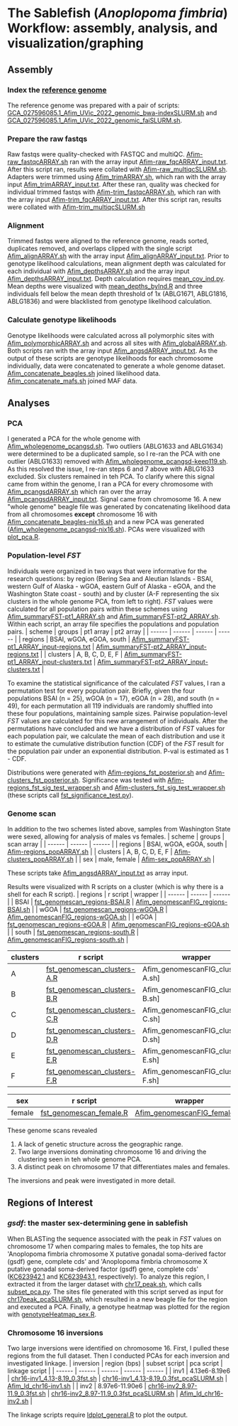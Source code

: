 # The Sablefish (_Anoplopoma fimbria_) Workflow:  assembly, analysis, and visualization/graphing

## Assembly
### Index the [reference genome](https://ftp.ncbi.nlm.nih.gov/genomes/genbank/vertebrate_other/Anoplopoma_fimbria/latest_assembly_versions/GCA_027596085.2_Afim_UVic_2022/GCA_027596085.2_Afim_UVic_2022_genomic.fna.gz)
The reference genome was prepared with a pair of scripts: [GCA_027596085.1_Afim_UVic_2022_genomic_bwa-indexSLURM.sh](https://github.com/letimm/sablefish_lcWGS/blob/main/scripts/GCA_027596085.1_Afim_UVic_2022_genomic_bwa-indexSLURM.sh) and [GCA_027596085.1_Afim_UVic_2022_genomic_faiSLURM.sh](https://github.com/letimm/sablefish_lcWGS/blob/main/scripts/GCA_027596085.1_Afim_UVic_2022_genomic_faiSLURM.sh).

### Prepare the raw fastqs
Raw fastqs were quality-checked with FASTQC and multiQC. [Afim-raw_fastqcARRAY.sh](https://github.com/letimm/sablefish_lcWGS/blob/main/scripts/Afim-raw_fastqcARRAY.sh) ran with the array input [Afim-raw_fqcARRAY_input.txt](https://github.com/letimm/sablefish_lcWGS/blob/main/scripts/Afim-raw_fqcARRAY_input.txt).
After this script ran, results were collated with [Afim-raw_multiqcSLURM.sh](https://github.com/letimm/sablefish_lcWGS/blob/main/scripts/Afim-raw_multiqcSLURM.sh).
Adapters were trimmed using [Afim_trimARRAY.sh](https://github.com/letimm/sablefish_lcWGS/blob/main/scripts/Afim_trimARRAY.sh), which ran with the array input [Afim_trimARRAY_input.txt](https://github.com/letimm/sablefish_lcWGS/blob/main/scripts/Afim_trimARRAY_input.txt).
After these ran, quality was checked for individual trimmed fastqs with [Afim-trim_fastqcARRAY.sh](https://github.com/letimm/sablefish_lcWGS/blob/main/scripts/Afim-trim_fastqcARRAY.sh), which ran with the array input [Afim-trim_fqcARRAY_input.txt](https://github.com/letimm/sablefish_lcWGS/blob/main/scripts/Afim-trim_fqcARRAY_input.txt).
After this script ran, results were collated with [Afim-trim_multiqcSLURM.sh](https://github.com/letimm/sablefish_lcWGS/blob/main/scripts/Afim-trim_multiqcSLURM.sh)

### Alignment
Trimmed fastqs were aligned to the reference genome, reads sorted, duplicates removed, and overlaps clipped with the single script [Afim_alignARRAY.sh](https://github.com/letimm/sablefish_lcWGS/blob/main/scripts/Afim_alignARRAY.sh) with the array input [Afim_alignARRAY_input.txt](https://github.com/letimm/sablefish_lcWGS/blob/main/scripts/Afim_alignARRAY_input.txt).
Prior to genotype likelihood calculations, mean alignment depth was calculated for each individual with [Afim_depthsARRAY.sh](https://github.com/letimm/sablefish_lcWGS/blob/main/scripts/Afim_depthsARRAY.sh) and the array input [Afim_depthsARRAY_input.txt](https://github.com/letimm/sablefish_lcWGS/blob/main/scripts/Afim_depthsARRAY_input.txt). Depth calculation requires [mean_cov_ind.py](https://github.com/letimm/WGSfqs-to-genolikelihoods/blob/main/mean_cov_ind.py).
Mean depths were visualized with [mean_depths_byInd.R](https://github.com/letimm/sablefish_lcWGS/blob/main/scripts/mean_depths_byInd.R) and three individuals fell below the mean depth threshold of 1x (ABLG1671, ABLG1816, ABLG1836) and were blacklisted from genotype likelihood calculation.

### Calculate genotype likelihoods
Genotype likelihoods were calculated across all polymorphic sites with [Afim_polymorphicARRAY.sh](https://github.com/letimm/sablefish_lcWGS/blob/main/scripts/Afim_polymorphicARRAY.sh) and across all sites with [Afim_globalARRAY.sh](https://github.com/letimm/sablefish_lcWGS/blob/main/scripts/Afim_globalARRAY.sh). Both scripts ran with the array input [Afim_angsdARRAY_input.txt](https://github.com/letimm/sablefish_lcWGS/blob/main/scripts/Afim_angsdARRAY_input.txt).
As the output of these scripts are genotype likelihoods for each chromosome individually, data were concatenated to generate a whole genome dataset. [Afim_concatenate_beagles.sh](https://github.com/letimm/sablefish_lcWGS/blob/main/scripts/Afim_concatenate_beagles.sh) joined likelihood data.
[Afim_concatenate_mafs.sh](https://github.com/letimm/sablefish_lcWGS/blob/main/scripts/Afim_concatenate_mafs.sh) joined MAF data.

## Analyses
### PCA
I generated a PCA for the whole genome with [Afim_wholegenome_pcangsd.sh](https://github.com/letimm/sablefish_lcWGS/blob/main/scripts/Afim_wholegenome_pcangsd.sh). Two outliers (ABLG1633 and ABLG1634) were determined to be a duplicated sample, so I re-ran the PCA with one outlier (ABLG1633) removed with [Afim_wholegenome_pcangsd-keep119.sh](https://github.com/letimm/sablefish_lcWGS/blob/main/scripts/Afim_wholegenome_pcangsd-keep119.sh). As this resolved the issue, I re-ran steps 6 and 7 above with ABLG1633 excluded.
Six clusters remained in teh PCA. To clarify where this signal came from within the genome, I ran a PCA for every chromosome with [Afim_pcangsdARRAY.sh](https://github.com/letimm/sablefish_lcWGS/blob/main/scripts/Afim_pcangsdARRAY.sh) which ran over the array [Afim_pcangsdARRAY_input.txt](https://github.com/letimm/sablefish_lcWGS/blob/main/scripts/Afim_pcangsdARRAY_input.txt).
Signal came from chromosome 16. A new "whole genome" beagle file was generated by concatenating likelihood data from all chromosomes **except** chromosome 16 with [Afim_concatenate_beagles-nix16.sh](https://github.com/letimm/sablefish_lcWGS/blob/main/scripts/Afim_concatenate_beagles-nix16.sh) and a new PCA was generated ([Afim_wholegenome_pcangsd-nix16.sh](https://github.com/letimm/sablefish_lcWGS/blob/main/scripts/Afim_wholegenome_pcangsd-nix16.sh)).
PCAs were visualized with [plot_pca.R](https://github.com/letimm/sablefish_lcWGS/blob/main/scripts/plot_pca.R).

### Population-level _FST_
Individuals were organized in two ways that were informative for the research questions: by region (Bering Sea and Aleutian Islands - BSAI, western Gulf of Alaska - wGOA, eastern Gulf of Alaska - eGOA, and the Washington State coast - south) and by cluster (A-F representing the six clusters in the whole genome PCA, from left to right).
_FST_ values were calculated for all population pairs within these schemes using [Afim_summaryFST-pt1_ARRAY.sh](https://github.com/letimm/sablefish_lcWGS/blob/main/scripts/Afim_summaryFST-pt1_ARRAY.sh) and [Afim_summaryFST-pt2_ARRAY.sh](https://github.com/letimm/sablefish_lcWGS/blob/main/scripts/Afim_summaryFST-pt2_ARRAY.sh). 
Within each script, an array file specifies the populations and population pairs.
| scheme | groups | pt1 array | pt2 array |
| ------ | ------ | ------ | ------ |
| regions | BSAI, wGOA, eGOA, south | [Afim_summaryFST-pt1_ARRAY_input-regions.txt] | [Afim_summaryFST-pt2_ARRAY_input-regions.txt] |
| clusters | A, B, C, D, E, F | [Afim_summaryFST-pt1_ARRAY_input-clusters.txt] | [Afim_summaryFST-pt2_ARRAY_input-clusters.txt] |

To examine the statistical significance of the calculated _FST_ values, I ran a permutation test for every population pair. Briefly, given the four populations BSAI (n = 25), wGOA (n = 17), eGOA (n = 28), and south (n = 49), for each permutation all 119 individuals are randomly shuffled into these four populations, maintaining sample sizes. Pairwise population-level _FST_ values are calculated for this new arrangement of individuals. After the permutations have concluded and we have a distribution of _FST_ values for each population pair, we calculate the mean of each distribution and use it to estimate the cumulative distribution function (CDF) of the _FST_ result for the population pair under an exponential distribution. P-val is estimated as 1 - CDF.

Distributions were generated with [Afim-regions_fst_posterior.sh](https://github.com/letimm/sablefish_lcWGS/blob/main/scripts/Afim-regions_fst_posterior.sh) and [Afim-clusters_fst_posterior.sh](https://github.com/letimm/sablefish_lcWGS/blob/main/scripts/Afim-clusters_fst_posterior.sh).
Significance was tested with [Afim-regions_fst_sig_test_wrapper.sh](https://github.com/letimm/sablefish_lcWGS/blob/main/scripts/Afim-regions_fst_sig_test_wrapper.sh) and [Afim-clusters_fst_sig_test_wrapper.sh](https://github.com/letimm/sablefish_lcWGS/blob/main/scripts/Afim-clusters_fst_sig_test_wrapper.sh) (these scripts call [fst_significance_test.py](https://github.com/letimm/WGSfqs-to-genolikelihoods/blob/main/fst_significance_test.py)).

### Genome scan
In addition to the two schemes listed above, samples from Washington State were sexed, allowing for analysis of males vs females.
| scheme | groups | scan array |
| ------ | ------ | ------ |
| regions | BSAI, wGOA, eGOA, south | [Afim-regions_popARRAY.sh] |
| clusters | A, B, C, D, E, F | [Afim-clusters_popARRAY.sh] |
| sex | male, female | [Afim-sex_popARRAY.sh] |

These scripts take [Afim_angsdARRAY_input.txt](https://github.com/letimm/sablefish_lcWGS/blob/main/scripts/Afim_angsdARRAY_input.txt) as array input.

Results were visualized with R scripts on a cluster (which is why there is a shell for each R script).
| regions | r script | wrapper |
| ------ | ------ | ------ |
| BSAI | [fst_genomescan_regions-BSAI.R] | [Afim_genomescanFIG_regions-BSAI.sh] |
| wGOA | [fst_genomescan_regions-wGOA.R] | [Afim_genomescanFIG_regions-wGOA.sh] |
| eGOA | [fst_genomescan_regions-eGOA.R] | [Afim_genomescanFIG_regions-eGOA.sh] |
| south | [fst_genomescan_regions-south.R] | [Afim_genomescanFIG_regions-south.sh] |

| clusters | r script | wrapper |
| ------ | ------ | ------ |
| A | [fst_genomescan_clusters-A.R] | Afim_genomescanFIG_clusters-A.sh] |
| B | [fst_genomescan_clusters-B.R] | Afim_genomescanFIG_clusters-B.sh] |
| C | [fst_genomescan_clusters-C.R] | Afim_genomescanFIG_clusters-C.sh] |
| D | [fst_genomescan_clusters-D.R] | Afim_genomescanFIG_clusters-D.sh] |
| E | [fst_genomescan_clusters-E.R] | Afim_genomescanFIG_clusters-E.sh] |
| F | [fst_genomescan_clusters-F.R] | Afim_genomescanFIG_clusters-F.sh] |

| sex | r script | wrapper |
| ------ | ------ | ------ |
| female | [fst_genomescan_female.R] | [Afim_genomescanFIG_female.sh] |

These genome scans revealed
1) A lack of genetic structure across the geographic range.
2) Two large inversions dominating chromosome 16 and driving the clustering seen in teh whole genome PCA.
3) A distinct peak on chromosome 17 that differentiates males and females.

The inversions and peak were investigated in more detail.

## Regions of Interest
### _gsdf_: the master sex-determining gene in sablefish
When BLASTing the sequence associated with the peak in _FST_ values on chromosome 17 when comparing males to females, the top hits are 'Anoplopoma fimbria chromosome X putative gonadal soma-derived factor (gsdf) gene, complete cds' and 'Anoplopoma fimbria chromosome X putative gonadal soma-derived factor (gsdf) gene, complete cds' ([KC623942.1](https://www.ncbi.nlm.nih.gov/nuccore/KC623942.1) and [KC623943.1](https://www.ncbi.nlm.nih.gov/nuccore/KC623943.1), respectively).
To analyze this region, I extracted it from the larger dataset with [chr17_peak.sh](https://github.com/letimm/sablefish_lcWGS/blob/main/scripts/chr17-peak.sh), which calls [subset_pca.py](https://github.com/letimm/WGSfqs-to-genolikelihoods/blob/main/subset_pca.py). The sites file generated with this script served as input for [chr17peak_pcaSLURM.sh](https://github.com/letimm/sablefish_lcWGS/blob/main/scripts/chr17peak_pcaSLURM.sh), which resulted in a new beagle file for the region and executed a PCA.
Finally, a genotype heatmap was plotted for the region with [genotypeHeatmap_sex.R](https://github.com/letimm/sablefish_lcWGS/blob/main/plotting/genotypeHeatmap_sex.R).

### Chromosome 16 inversions
Two large inversions were identified on chromosome 16.
First, I pulled these regions from the full dataset. Then I conducted PCAs for each inversion and investigated linkage.
| inversion | region (bps) | subset script | pca script | linkage script |
| ------ | ------ | ------ | ------ | ------ |
| inv1 | 4.13e6-8.19e6 | [chr16-inv1_4.13-8.19_0.3fst.sh] | [chr16-inv1_4.13-8.19_0.3fst_pcaSLURM.sh] | [Afim_ld_chr16-inv1.sh] |
| inv2 | 8.97e6-11.90e6 | [chr16-inv2_8.97-11.9_0.3fst.sh] | [chr16-inv2_8.97-11.9_0.3fst_pcaSLURM.sh] | [Afim_ld_chr16-inv2.sh] |

The linkage scripts require [ldplot_general.R](https://github.com/letimm/sablefish_lcWGS/blob/main/plotting/ldplot_general.R) to plot the output.


[Afim_summaryFST-pt1_ARRAY_input-regions.txt]: <https://github.com/letimm/sablefish_lcWGS/blob/main/scripts/Afim_summaryFST-pt1_ARRAY_input-regions.txt>
[Afim_summaryFST-pt2_ARRAY_input-regions.txt]: <https://github.com/letimm/sablefish_lcWGS/blob/main/scripts/Afim_summaryFST-pt2_ARRAY_input-regions.txt>
[Afim_summaryFST-pt1_ARRAY_input-clusters.txt]: <https://github.com/letimm/sablefish_lcWGS/blob/main/scripts/Afim_summaryFST-pt1_ARRAY_input-clusters.txt>
[Afim_summaryFST-pt2_ARRAY_input-clusters.txt]: <https://github.com/letimm/sablefish_lcWGS/blob/main/scripts/Afim_summaryFST-pt2_ARRAY_input-clusters.txt>

[Afim-regions_popARRAY.sh]:
<https://github.com/letimm/sablefish_lcWGS/blob/main/scripts/Afim-regions_popARRAY.sh>
[Afim-clusters_popARRAY.sh]: <https://github.com/letimm/sablefish_lcWGS/blob/main/scripts/Afim-clusters_popARRAY.sh>
[Afim-sex_popARRAY.sh]:
<https://github.com/letimm/sablefish_lcWGS/blob/main/scripts/Afim-sex_popARRAY.sh>

[fst_genomescan_regions-BSAI.R]: <https://github.com/letimm/sablefish_lcWGS/blob/main/plotting/fst_genomescan_regions-BSAI.R>
[fst_genomescan_regions-wGOA.R]: <https://github.com/letimm/sablefish_lcWGS/blob/main/plotting/fst_genomescan_regions-wGOA.R>
[fst_genomescan_regions-eGOA.R]: <https://github.com/letimm/sablefish_lcWGS/blob/main/plotting/fst_genomescan_regions-eGOA.R>
[fst_genomescan_regions-south.R]: <https://github.com/letimm/sablefish_lcWGS/blob/main/plotting/fst_genomescan_regions-south.R>
[Afim_genomescanFIG_regions-BSAI.sh]: <https://github.com/letimm/sablefish_lcWGS/blob/main/plotting/Afim_genomescanFIG_regions-BSAI.sh>
[Afim_genomescanFIG_regions-wGOA.sh]: <https://github.com/letimm/sablefish_lcWGS/blob/main/plotting/Afim_genomescanFIG_regions-wGOA.sh>
[Afim_genomescanFIG_regions-eGOA.sh]: <https://github.com/letimm/sablefish_lcWGS/blob/main/plotting/Afim_genomescanFIG_regions-eGOA.sh>
[Afim_genomescanFIG_regions-south.sh]: <https://github.com/letimm/sablefish_lcWGS/blob/main/plotting/Afim_genomescanFIG_regions-south.sh>

[fst_genomescan_clusters-A.R]: <https://github.com/letimm/sablefish_lcWGS/blob/main/plotting/fst_genomescan_clusters-A.R>
[fst_genomescan_clusters-B.R]: <https://github.com/letimm/sablefish_lcWGS/blob/main/plotting/fst_genomescan_clusters-B.R>
[fst_genomescan_clusters-C.R]: <https://github.com/letimm/sablefish_lcWGS/blob/main/plotting/fst_genomescan_clusters-C.R>
[fst_genomescan_clusters-D.R]: <https://github.com/letimm/sablefish_lcWGS/blob/main/plotting/fst_genomescan_clusters-D.R>
[fst_genomescan_clusters-E.R]: <https://github.com/letimm/sablefish_lcWGS/blob/main/plotting/fst_genomescan_clusters-E.R>
[fst_genomescan_clusters-F.R]: <https://github.com/letimm/sablefish_lcWGS/blob/main/plotting/fst_genomescan_clusters-F.R>
[Afim_genomescanFIG_clusters-A.sh]: <https://github.com/letimm/sablefish_lcWGS/blob/main/plotting/Afim_genomescanFIG_clusters-A.sh>
[Afim_genomescanFIG_clusters-B.sh]: <https://github.com/letimm/sablefish_lcWGS/blob/main/plotting/Afim_genomescanFIG_clusters-B.sh>
[Afim_genomescanFIG_clusters-C.sh]: <https://github.com/letimm/sablefish_lcWGS/blob/main/plotting/Afim_genomescanFIG_clusters-C.sh>
[Afim_genomescanFIG_clusters-D.sh]: <https://github.com/letimm/sablefish_lcWGS/blob/main/plotting/Afim_genomescanFIG_clusters-D.sh>
[Afim_genomescanFIG_clusters-E.sh]: <https://github.com/letimm/sablefish_lcWGS/blob/main/plotting/Afim_genomescanFIG_clusters-E.sh>
[Afim_genomescanFIG_clusters-F.sh]: <https://github.com/letimm/sablefish_lcWGS/blob/main/plotting/Afim_genomescanFIG_clusters-F.sh>

[fst_genomescan_female.R]: <https://github.com/letimm/sablefish_lcWGS/blob/main/plotting/fst_genomescan_female.R>
[Afim_genomescanFIG_female.sh]: <https://github.com/letimm/sablefish_lcWGS/blob/main/plotting/Afim_genomescanFIG_female.sh>

[chr16-inv1_4.13-8.19_0.3fst.sh]: <https://github.com/letimm/sablefish_lcWGS/blob/main/scripts/chr16-inv1_4.13-8.19_0.3fst.sh>
[chr16-inv2_8.97-11.9_0.3fst.sh]: <https://github.com/letimm/sablefish_lcWGS/blob/main/scripts/chr16-inv2_8.97-11.9_0.3fst.sh>
[chr16-inv1_4.13-8.19_0.3fst_pcaSLURM.sh]: <https://github.com/letimm/sablefish_lcWGS/blob/main/scripts/chr16-inv1_4.13-8.19_0.3fst_pcaSLURM.sh>
[chr16-inv2_8.97-11.9_0.3fst_pcaSLURM.sh]: <https://github.com/letimm/sablefish_lcWGS/blob/main/scripts/chr16-inv2_8.97-11.9_0.3fst_pcaSLURM.sh>
[Afim_ld_chr16-inv1.sh]: <https://github.com/letimm/sablefish_lcWGS/blob/main/scripts/Afim_ld_chr16-inv1.sh>
[Afim_ld_chr16-inv2.sh]: <https://github.com/letimm/sablefish_lcWGS/blob/main/scripts/Afim_ld_chr16-inv2.sh>
